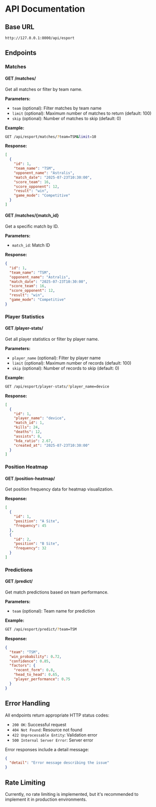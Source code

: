 # API Documentation

## Base URL
```
http://127.0.0.1:8000/api/esport
```

## Endpoints

### Matches

#### GET /matches/
Get all matches or filter by team name.

**Parameters:**
- `team` (optional): Filter matches by team name
- `limit` (optional): Maximum number of matches to return (default: 100)
- `skip` (optional): Number of matches to skip (default: 0)

**Example:**
```bash
GET /api/esport/matches/?team=TSM&limit=10
```

**Response:**
```json
[
  {
    "id": 1,
    "team_name": "TSM",
    "opponent_name": "Astralis",
    "match_date": "2025-07-23T10:30:00",
    "score_team": 16,
    "score_opponent": 12,
    "result": "win",
    "game_mode": "Competitive"
  }
]
```

#### GET /matches/{match_id}
Get a specific match by ID.

**Parameters:**
- `match_id`: Match ID

**Response:**
```json
{
  "id": 1,
  "team_name": "TSM",
  "opponent_name": "Astralis",
  "match_date": "2025-07-23T10:30:00",
  "score_team": 16,
  "score_opponent": 12,
  "result": "win",
  "game_mode": "Competitive"
}
```

### Player Statistics

#### GET /player-stats/
Get all player statistics or filter by player name.

**Parameters:**
- `player_name` (optional): Filter by player name
- `limit` (optional): Maximum number of records (default: 100)
- `skip` (optional): Number of records to skip (default: 0)

**Example:**
```bash
GET /api/esport/player-stats/?player_name=device
```

**Response:**
```json
[
  {
    "id": 1,
    "player_name": "device",
    "match_id": 1,
    "kills": 24,
    "deaths": 12,
    "assists": 8,
    "kda_ratio": 2.67,
    "created_at": "2025-07-23T10:30:00"
  }
]
```

### Position Heatmap

#### GET /position-heatmap/
Get position frequency data for heatmap visualization.

**Response:**
```json
[
  {
    "id": 1,
    "position": "A Site",
    "frequency": 45
  },
  {
    "id": 2,
    "position": "B Site", 
    "frequency": 32
  }
]
```

### Predictions

#### GET /predict/
Get match predictions based on team performance.

**Parameters:**
- `team` (optional): Team name for prediction

**Example:**
```bash
GET /api/esport/predict/?team=TSM
```

**Response:**
```json
{
  "team": "TSM",
  "win_probability": 0.72,
  "confidence": 0.85,
  "factors": {
    "recent_form": 0.8,
    "head_to_head": 0.65,
    "player_performance": 0.75
  }
}
```

## Error Handling

All endpoints return appropriate HTTP status codes:

- `200 OK`: Successful request
- `404 Not Found`: Resource not found
- `422 Unprocessable Entity`: Validation error
- `500 Internal Server Error`: Server error

Error responses include a detail message:
```json
{
  "detail": "Error message describing the issue"
}
```

## Rate Limiting

Currently, no rate limiting is implemented, but it's recommended to implement it in production environments.
